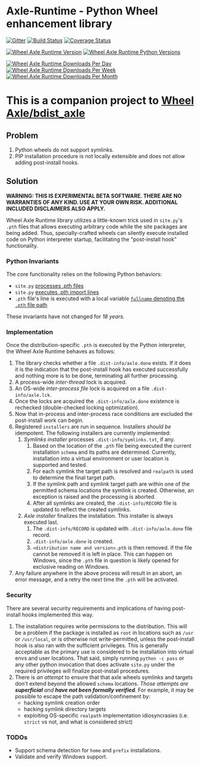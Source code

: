 # Axle-Runtime - Python Wheel enhancement library

[![Gitter](https://img.shields.io/gitter/room/karellen/Lobby?logo=gitter)](https://app.gitter.im/#/room/#karellen_Lobby:gitter.im)
[![Build Status](https://img.shields.io/github/actions/workflow/status/karellen/wheel-axle-runtime/build.yml?branch=master)](https://github.com/karellen/wheel-axle-runtime/actions/workflows/build.yml)
[![Coverage Status](https://img.shields.io/coveralls/github/karellen/wheel-axle-runtime/master?logo=coveralls)](https://coveralls.io/r/karellen/wheel-axle-runtime?branch=master)

[![Wheel Axle Runtime Version](https://img.shields.io/pypi/v/wheel-axle-runtime?logo=pypi)](https://pypi.org/project/wheel-axle-runtime/)
[![Wheel Axle Runtime Python Versions](https://img.shields.io/pypi/pyversions/wheel-axle-runtime?logo=pypi)](https://pypi.org/project/wheel-axle-runtime/)

[![Wheel Axle Runtime Downloads Per Day](https://img.shields.io/pypi/dd/wheel-axle-runtime?logo=pypi)](https://pypistats.org/packages/wheel-axle-runtime/)
[![Wheel Axle Runtime Downloads Per Week](https://img.shields.io/pypi/dw/wheel-axle-runtime?logo=pypi)](https://pypistats.org/packages/wheel-axle-runtime/)
[![Wheel Axle Runtime Downloads Per Month](https://img.shields.io/pypi/dm/wheel-axle-runtime?logo=pypi)](https://pypistats.org/packages/wheel-axle-runtime/)

# This is a companion project to [Wheel Axle/bdist_axle](https://github.com/karellen/wheel-axle)

## Problem

1. Python wheels do not support symlinks.
2. PIP installation procedure is not locally extensible and does not allow adding post-install hooks.

## Solution

**WARNING: THIS IS EXPERIMENTAL BETA SOFTWARE. THERE ARE NO WARRANTIES OF ANY KIND. USE AT YOUR OWN RISK. ADDITIONAL
INCLUDED DISCLAIMERS ALSO APPLY.**

Wheel Axle Runtime library utilizes a little-known trick used in `site.py`'s `.pth` files that allows executing
arbitrary code while the site packages are being added. Thus, specially-crafted wheels can silently execute installed
code on Python interpreter startup, facilitating the "post-install hook" functionality.

### Python Invariants

The core functionality relies on the following Python behaviors:

* `site.py` [processes .pth files](https://github.com/python/cpython/blob/8b1b27f1939cc4060531d198fdb09242f247ca7c/Lib/site.py#L171)
* `site.py` [executes .pth import lines](https://github.com/python/cpython/blob/8b1b27f1939cc4060531d198fdb09242f247ca7c/Lib/site.py#L186)
* `.pth` file's line is executed with a local
  variable [`fullname` denoting the `.pth` file path](https://github.com/python/cpython/blob/8b1b27f1939cc4060531d198fdb09242f247ca7c/Lib/site.py#L170)

These invariants have not changed for *18 years*.

### Implementation

Once the distribution-specific `.pth` is executed by the Python interpreter, the Wheel Axle Runtime behaves as follows:

1. The library checks whether a file `.dist-info/axle.done` exists. If it does it is the indication that the
   post-install hook has executed successfully and nothing more is to be done, terminating all further processing.
2. A process-wide *inter-thread* lock is acquired.
3. An OS-wide *inter-process file* lock is acquired on a file `.dist-info/axle.lck`.
4. Once the locks are acquired the `.dist-info/axle.done` existence is rechecked (double-checked locking optimization).
5. Now that in-process and inter-process race conditions are excluded the post-install work can begin.
6. Registered `installers` are run in sequence. Installers *should be* idempotent. The following installers are
   currently implemented:
    1. *Symlinks installer* processes `.dist-info/symlinks.txt`, if any.
        1. Based on the location of the `.pth` file being executed the current installation `schema` and its paths are
           determined. Currently, installation into a virtual environment or user location is supported and tested.
        2. For each symlink the target path is resolved and `realpath` is used to determine the final target path.
        3. If the symlink path and symlink target path are within one of the permitted schema locations the symlink is
           created. Otherwise, an exception is raised and the processing is aborted.
        4. After all symlinks are created, the `.dist-info/RECORD` file is updated to reflect the created symlinks.
    2. *Axle installer* finalizes the installation. This installer is always executed last.
        1. The `.dist-info/RECORD` is updated with `.dist-info/axle.done` file record.
        2. `.dist-info/axle.done` is created.
        3. `<distribution name and version>.pth` is then removed. If the file cannot be removed it is left in place.
           This can happen on Windows, since the `.pth` file in question is likely opened for exclusive reading on
           Windows.
7. Any failure anywhere in the above process will result in an abort, an error message, and a retry the next time
   the `.pth` will be activated.

### Security

There are several security requirements and implications of having post-install hooks implemented this way.

1. The installation requires write permissions to the distribution. This will be a problem if the package is installed
   as `root` in locations such as `/usr` or `/usr/local`, or is otherwise not write-permitted, unless the post-install
   hook is also ran with the sufficient privileges. This is generally acceptable as the primary use is considered to be
   installation into virtual envs and user locations. That said, simply running `python -c pass` or any other python
   invocation that does activate `site.py` under the required privileges will finalize post-install procedures.
2. There is *an attempt* to ensure that that axle wheels symlinks and targets don't extend beyond the allowed `schema`
   locations. *Those attempts are **superficial** and **have not been formally verified**.* For example, it may be
   possible to escape the path validation/confinement by:
    * hacking symlink creation order
    * hacking symlink directory targets
    * exploiting OS-specific `realpath` implementation idiosyncrasies (i.e. `strict` vs not, and what is considered
      strict)

### TODOs

* Support schema detection for `home` and `prefix` installations.
* Validate and verify Windows support.
